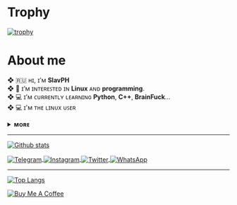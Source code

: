 
# Trophy 
[![trophy](https://github-profile-trophy.vercel.app/?username=SlavPH&theme=radical)](https://github.com/ryo-ma/github-profile-trophy)


# About me
**❖** 🇷🇺 ʜɪ, ɪ’ᴍ **SlavPH**                              
**❖** 💜 ɪ’ᴍ ɪɴᴛᴇʀᴇꜱᴛᴇᴅ ɪɴ **Linux** ᴀɴᴅ **programming**.                          
**❖** 💻 ɪ’ᴍ ᴄᴜʀʀᴇɴᴛʟʏ ʟᴇᴀʀɴɪɴɢ **Python**, **C++**, **BrainFuck**...                      
**❖** 💻 ɪ'ᴍ ᴛʜᴇ ʟɪɴᴜx ᴜꜱᴇʀ   
<details>	
  <summary><b> ᴍᴏʀᴇ</b></summary>
  	<ul>
  	    <li><b>ᴏꜱ:</b> ᴋᴀʟɪ, ᴀʀᴄʜ, ʙʟᴀᴄᴋ-ᴀʀᴄʜ, xᴇʀᴏ-ʟɪɴᴜx</li>
	    <li><b>ʟᴀᴘᴛᴏᴘ: </b> ʜᴘ ᴘʀᴏʙᴏᴏᴋ 6475ʙ</li>
	    <li><b>ᴇᴅɪᴛᴏʀ:</b> ꜱᴜʙʟɪᴍᴇ ᴛᴇxᴛ</li>
	    <br>
	    <img alt="Python" height="25" width="25" src="https://raw.githubusercontent.com/devicons/devicon/master/icons/python/python-original.svg"/>&nbsp;
	    <img alt="Bash" height="25" width="25" src="https://github.com/devicons/devicon/blob/master/icons/bash/bash-original.svg"/>&nbsp;
	    <img alt="Linux" height="25" width="25" src="https://github.com/devicons/devicon/blob/master/icons/linux/linux-original.svg"/>&nbsp;
            <img alt="Sublime Text" height="25" width="25" src="https://www.svgrepo.com/show/354408/sublimetext-icon.svg"/>


</details>


---                                    
[![Github stats](https://github-readme-stats.vercel.app/api?username=SlavPH&theme=radical&show_icons=true)](https://github.com/anuraghazra/github-readme-stats)

<p align="left">
    <a href=https://t.me/theslavph>
            <img src="https://img.shields.io/badge/TheSlavPH-white?style=flat&logo=telegram" align="center" alt="Telegram" />
    </a>
    <a href=https://www.instagram.com/theslavph>
            <img src="https://img.shields.io/badge/theslavph-white?style=flat&logo=instagram" align="center" alt="Instagram" />
    </a>
    <a href=https://www.twitter.com/TheSlavPH>
            <img src="https://img.shields.io/badge/theslavph-white?style=flat&logo=twitter" align="center" alt="Twitter" />
    </a>
    <a href=https://wa.me/+917013296244>
            <img src="https://img.shields.io/badge/theslavph-white?style=flat&logo=whatsapp" align="center" alt="WhatsApp" />
    </a>
</p>

 


---
[![Top Langs](https://github-readme-stats.vercel.app/api/top-langs/?username=SlavPH&theme=radical&layout=compact&langs_count=6)](https://github.com/anuraghazra/github-readme-stats)                               

<a href="https://www.buymeacoffee.com/slavph" target="_blank"><img src="https://cdn.buymeacoffee.com/buttons/v2/default-yellow.png" alt="Buy Me A Coffee" height="50px" width="200px" ></a>

